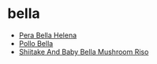 # bella

 * [Pera Bella Helena](../index/p/pera-bella-helena-567.json)
 * [Pollo Bella](../index/p/pollo-bella.json)
 * [Shiitake And Baby Bella Mushroom Riso](../index/s/shiitake-and-baby-bella-mushroom-riso.json)

